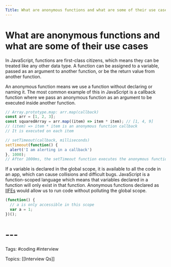 ```yaml
---
Title: What are anonymous functions and what are some of their use cases
---
```


# What are anonymous functions and what are some of their use cases

In JavaScript, functions are first-class citizens, which means they can be treated like any other data type. A function can be assigned to a variable, passed as an argument to another function, or be the return value from another function.

An anonymous function means we use a function without declaring or naming it. The most common example of this in JavaScript is a callback function where we pass an anonymous function as an argument to be executed inside another function.

```javascript
// Array.prototype.map: arr.map(callback)
const arr = [1, 2, 3];
const squaredArray = arr.map((item) => item * item); // [1, 4, 9]
// (item) => item * item is an anonymous function callback
// It is executed on each item

// setTimeout(callback, milliseconds)
setTimeout(function() {
  alert('I am alerting in a callback')
}, 1000);
// After 1000ms, the setTimeout function executes the anonymous function callback
```

If a variable is declared in the global scope, it is available to all the code in an app, which can cause collisions and difficult bugs. JavaScript is a function-scoped language which means that variables declared in a function will only exist in that function. Anonymous functions declared as [IIFEs](https://developer.mozilla.org/en-US/docs/Glossary/IIFE) would allow us to run code without polluting the global scope.

```javascript
(function() {
  // a is only accessible in this scope
  var a = 1;
})();
```
# ---

Tags: #coding #interview

Topics: [[Interview Qs]]

